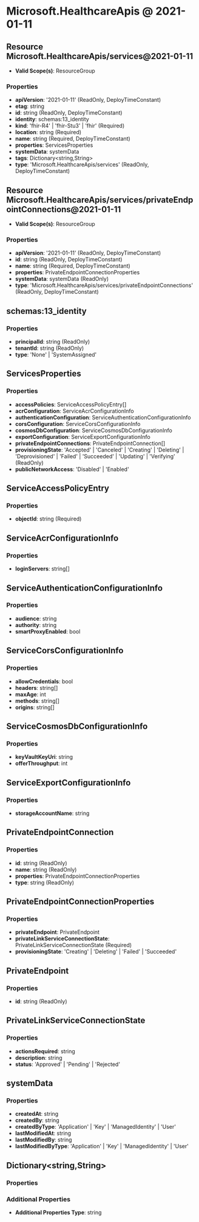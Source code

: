 # Microsoft.HealthcareApis @ 2021-01-11

## Resource Microsoft.HealthcareApis/services@2021-01-11
* **Valid Scope(s)**: ResourceGroup
### Properties
* **apiVersion**: '2021-01-11' (ReadOnly, DeployTimeConstant)
* **etag**: string
* **id**: string (ReadOnly, DeployTimeConstant)
* **identity**: schemas:13_identity
* **kind**: 'fhir-R4' | 'fhir-Stu3' | 'fhir' (Required)
* **location**: string (Required)
* **name**: string (Required, DeployTimeConstant)
* **properties**: ServicesProperties
* **systemData**: systemData
* **tags**: Dictionary<string,String>
* **type**: 'Microsoft.HealthcareApis/services' (ReadOnly, DeployTimeConstant)

## Resource Microsoft.HealthcareApis/services/privateEndpointConnections@2021-01-11
* **Valid Scope(s)**: ResourceGroup
### Properties
* **apiVersion**: '2021-01-11' (ReadOnly, DeployTimeConstant)
* **id**: string (ReadOnly, DeployTimeConstant)
* **name**: string (Required, DeployTimeConstant)
* **properties**: PrivateEndpointConnectionProperties
* **systemData**: systemData (ReadOnly)
* **type**: 'Microsoft.HealthcareApis/services/privateEndpointConnections' (ReadOnly, DeployTimeConstant)

## schemas:13_identity
### Properties
* **principalId**: string (ReadOnly)
* **tenantId**: string (ReadOnly)
* **type**: 'None' | 'SystemAssigned'

## ServicesProperties
### Properties
* **accessPolicies**: ServiceAccessPolicyEntry[]
* **acrConfiguration**: ServiceAcrConfigurationInfo
* **authenticationConfiguration**: ServiceAuthenticationConfigurationInfo
* **corsConfiguration**: ServiceCorsConfigurationInfo
* **cosmosDbConfiguration**: ServiceCosmosDbConfigurationInfo
* **exportConfiguration**: ServiceExportConfigurationInfo
* **privateEndpointConnections**: PrivateEndpointConnection[]
* **provisioningState**: 'Accepted' | 'Canceled' | 'Creating' | 'Deleting' | 'Deprovisioned' | 'Failed' | 'Succeeded' | 'Updating' | 'Verifying' (ReadOnly)
* **publicNetworkAccess**: 'Disabled' | 'Enabled'

## ServiceAccessPolicyEntry
### Properties
* **objectId**: string (Required)

## ServiceAcrConfigurationInfo
### Properties
* **loginServers**: string[]

## ServiceAuthenticationConfigurationInfo
### Properties
* **audience**: string
* **authority**: string
* **smartProxyEnabled**: bool

## ServiceCorsConfigurationInfo
### Properties
* **allowCredentials**: bool
* **headers**: string[]
* **maxAge**: int
* **methods**: string[]
* **origins**: string[]

## ServiceCosmosDbConfigurationInfo
### Properties
* **keyVaultKeyUri**: string
* **offerThroughput**: int

## ServiceExportConfigurationInfo
### Properties
* **storageAccountName**: string

## PrivateEndpointConnection
### Properties
* **id**: string (ReadOnly)
* **name**: string (ReadOnly)
* **properties**: PrivateEndpointConnectionProperties
* **type**: string (ReadOnly)

## PrivateEndpointConnectionProperties
### Properties
* **privateEndpoint**: PrivateEndpoint
* **privateLinkServiceConnectionState**: PrivateLinkServiceConnectionState (Required)
* **provisioningState**: 'Creating' | 'Deleting' | 'Failed' | 'Succeeded'

## PrivateEndpoint
### Properties
* **id**: string (ReadOnly)

## PrivateLinkServiceConnectionState
### Properties
* **actionsRequired**: string
* **description**: string
* **status**: 'Approved' | 'Pending' | 'Rejected'

## systemData
### Properties
* **createdAt**: string
* **createdBy**: string
* **createdByType**: 'Application' | 'Key' | 'ManagedIdentity' | 'User'
* **lastModifiedAt**: string
* **lastModifiedBy**: string
* **lastModifiedByType**: 'Application' | 'Key' | 'ManagedIdentity' | 'User'

## Dictionary<string,String>
### Properties
### Additional Properties
* **Additional Properties Type**: string

